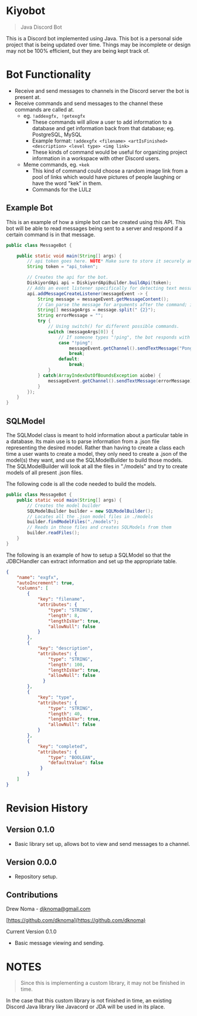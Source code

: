 # Kiyobot
> Java Discord Bot

This is a Discord bot implemented using Java. This bot is a personal side project that is being updated over time. Things may be incomplete or design may not be 100% efficient, but they are being kept track of.

# Bot Functionality
* Receive and send messages to channels in the Discord server the bot is present at.
* Receive commands and send messages to the channel these commands are called at.
   * eg. `!addexgfx, !getexgfx`
	  * These commands will allow a user to add information to a database and get information back from that database; eg. PostgreSQL, MySQL
	  * Example format: ```!addexgfx <filename> <artIsFinished> <description> <level type> <img link>```
	  * These kinds of command would be useful for organizing project information in a workspace with other Discord users.
   * Meme commands, eg. `+kek`
	  * This kind of command could choose a random image link from a pool of links which would have pictures of people laughing or have the word "kek" in them.
	  * Commands for the LULz

## Example Bot

This is an example of how a simple bot can be created using this API. This bot will be able to read messages being sent to a server and respond if a certain command is in that message.

```Java
public class MessageBot {

	public static void main(String[] args) {
		// api token goes here. NOTE* Make sure to store it securely and not in any public repository.
		String token = "api_token";

		// Creates the api for the bot.
		DiskiyordApi api = DiskiyordApiBuilder.buildApi(token);
		// Adds an event listener specifically for detecting text messages being sent in a server.
		api.addMessageCreateListener(messageEvent -> {
			String message = messageEvent.getMessageContent();
			// Can parse the message for arguments after the command; in this case it splits on 2 space characters
			String[] messageArgs = message.split(" {2}");
			String errorMessage = "";
			try {
				// Using switch() for different possible commands.
				switch (messageArgs[0]) {
					// If someone types "!ping", the bot responds with "Pong!"
					case "!ping":
						messageEvent.getChannel().sendTextMessage("Pong!");
						break;
					default:
						break;
				}
			} catch(ArrayIndexOutOfBoundsException aiobe) {
				messageEvent.getChannel().sendTextMessage(errorMessage);
			}
		});
	}
}
```

## SQLModel

The SQLModel class is meant to hold information about a particular table in a database. Its main use is to parse information from a .json file representing the desired model.
Rather than having to create a class each time a user wants to create a model, they only need to create a .json of the model(s) they want, and use the SQLModelBuilder to build those models. The SQLModelBuilder will look at all the files in "./models" and try to create models of all present .json files.

The following code is all the code needed to build the models.

```Java
public class MessageBot {
	public static void main(String[] args) {
		// Creates the model builder
		SQLModelBuilder builder = new SQLModelBuilder();
		// Locates all the .json model files in ./models
		builder.findModelFiles("./models");
		// Reads in those files and creates SQLModels from them
		builder.readFiles();
	}
}
```

The following is an example of how to setup a SQLModel so that the JDBCHandler can extract information and set up the appropriate table.

```JSON
{
	"name": "exgfx",
	"autoIncrement": true,
	"columns": [
		{
			"key": "filename",
			"attributes": {
				"type": "STRING",
				"length": 8,
				"lengthIsVar": true,
				"allowNull": false
			}
		},
		{
			"key": "description",
			"attributes": {
				"type": "STRING",
				"length": 100,
				"lengthIsVar": true,
				"allowNull": false
			  }
		},
		{
			"key": "type",
			"attributes": {
				"type": "STRING",
				"length": 40,
				"lengthIsVar": true,
				"allowNull": false
		    }
		},
		{
			"key": "completed",
			"attributes": {
				"type": "BOOLEAN",
				"defaultValue": false
			 }
		}
	]
}
```

# Revision History
## Version 0.1.0
* Basic library set up, allows bot to view and send messages to a channel.
## Version 0.0.0
* Repository setup.

## Contributions
Drew Noma - djknoma@gmail.com

[https://github.com/dknoma](https://github.com/dknoma)

Current Version 0.1.0
* Basic message viewing and sending.

# NOTES
> Since this is implementing a custom library, it may not be finished in time.

In the case that this custom library is not finished in time, an existing Discord Java library like Javacord or JDA will be used in its place.
